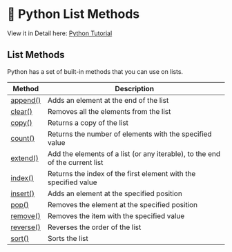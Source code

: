 # 📌 Python List Methods

View it in Detail here: [Python Tutorial](https://www.w3schools.com/python/python_lists_methods.asp)

## List Methods
Python has a set of built-in methods that you can use on lists.

| Method | Description |
| ------ | ----------- |
| [append()](https://www.w3schools.com/python/ref_list_append.asp) | Adds an element at the end of the list |
| [clear()](https://www.w3schools.com/python/ref_list_clear.asp) | Removes all the elements from the list |
| [copy()](https://www.w3schools.com/python/ref_list_copy.asp) | Returns a copy of the list |
| [count()](https://www.w3schools.com/python/ref_list_count.asp) | Returns the number of elements with the specified value |
| [extend()](https://www.w3schools.com/python/ref_list_extend.asp) | Add the elements of a list (or any iterable), to the end of the current list |
| [index()](https://www.w3schools.com/python/ref_list_index.asp) | Returns the index of the first element with the specified value |
| [insert()](https://www.w3schools.com/python/ref_list_insert.asp) | Adds an element at the specified position |
| [pop()](https://www.w3schools.com/python/ref_list_pop.asp) | Removes the element at the specified position |
| [remove()](https://www.w3schools.com/python/ref_list_remove.asp) | Removes the item with the specified value |
| [reverse()](https://www.w3schools.com/python/ref_list_reverse.asp) | Reverses the order of the list |
| [sort()](https://www.w3schools.com/python/ref_list_sort.asp) | Sorts the list |
